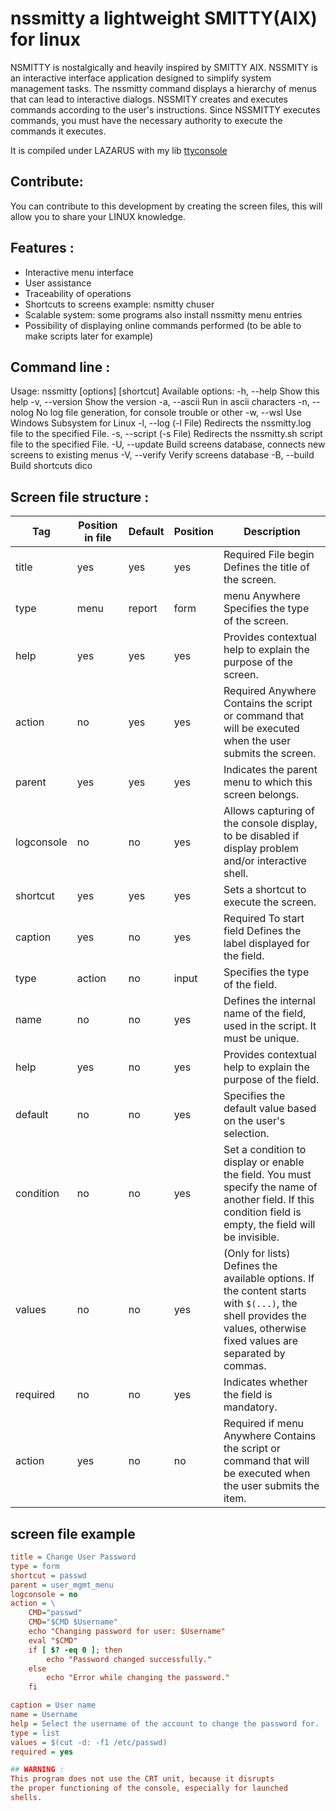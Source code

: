 # nssmitty a lightweight SMITTY(AIX) for linux

NSMITTY is nostalgically and heavily inspired by SMITTY AIX.
NSSMITY is an interactive interface application designed to
simplify system management tasks. The nssmitty command displays
a hierarchy of menus that can lead to interactive dialogs.
NSSMITY creates and executes commands according to the user's
instructions. Since NSSMITTY executes commands, you must have
the necessary authority to execute the commands it executes.

It is compiled under LAZARUS with my lib [ttyconsole](https://github.com/JeanLucNeuts/ttyconsole)

## Contribute: 
You can contribute to this development by creating the screen files, 
this will allow you to share your LINUX knowledge.

## Features : 
- Interactive menu interface
- User assistance
- Traceability of operations
- Shortcuts to screens example: nsmitty chuser
- Scalable system: some programs also install nssmitty menu entries
- Possibility of displaying online commands performed
 (to be able to make scripts later for example)

## Command line :
Usage: nssmitty [options] [shortcut]
Available options:
  -h, --help      Show this help
  -v, --version   Show the version
  -a, --ascii     Run in ascii characters
  -n, --nolog     No log file generation, for console trouble or other
  -w, --wsl       Use Windows Subsystem for Linux
  -l, --log       (-l File) Redirects the nssmitty.log file to the specified File.
  -s, --script    (-s File) Redirects the nssmitty.sh script file to the specified File.
  -U, --update    Build screens database, connects new screens to existing menus
  -V, --verify    Verify screens database
  -B, --build     Build shortcuts dico

## Screen file structure :
| Tag        | Position in file | Default | Position  | Description                                                                                  |
|------------|----------------|---------|-----------|----------------------------------------------------------------------------------------------|
| title      | yes            | yes     | yes       | Required File begin Defines the title of the screen.                                         |
| type       | menu           | report  | form      | menu Anywhere Specifies the type of the screen.                                              |
| help       | yes            | yes     | yes       | Provides contextual help to explain the purpose of the screen.                               |
| action     | no             | yes     | yes       | Required Anywhere Contains the script or command that will be executed when the user submits the screen. |
| parent     | yes            | yes     | yes       | Indicates the parent menu to which this screen belongs.                                      |
| logconsole | no             | no      | yes       | Allows capturing of the console display, to be disabled if display problem and/or interactive shell. |
| shortcut   | yes            | yes     | yes       | Sets a shortcut to execute the screen.                                                      |
| caption    | yes            | no      | yes       | Required To start field Defines the label displayed for the field.                          |
| type       | action         | no      | input     | Specifies the type of the field.                                                            |
| name       | no             | no      | yes       | Defines the internal name of the field, used in the script. It must be unique.              |
| help       | yes            | no      | yes       | Provides contextual help to explain the purpose of the field.                               |
| default    | no             | no      | yes       | Specifies the default value based on the user's selection.                                  |
| condition  | no             | no      | yes       | Set a condition to display or enable the field. You must specify the name of another field. If this condition field is empty, the field will be invisible. |
| values     | no             | no      | yes       | (Only for lists) Defines the available options. If the content starts with `$(...)`, the shell provides the values, otherwise fixed values are separated by commas. |
| required   | no             | no      | yes       | Indicates whether the field is mandatory.                                                   |
| action     | yes            | no      | no        | Required if menu Anywhere Contains the script or command that will be executed when the user submits the item. |

## screen file example
```ini
title = Change User Password
type = form
shortcut = passwd
parent = user_mgmt_menu
logconsole = no
action = \
    CMD="passwd"
    CMD="$CMD $Username"
    echo "Changing password for user: $Username"
    eval "$CMD"
    if [ $? -eq 0 ]; then
        echo "Password changed successfully."
    else
        echo "Error while changing the password."
    fi

caption = User name
name = Username
help = Select the username of the account to change the password for.
type = list
values = $(cut -d: -f1 /etc/passwd)
required = yes

## WARNING : 
This program does not use the CRT unit, because it disrupts
the proper functioning of the console, especially for launched
shells.
